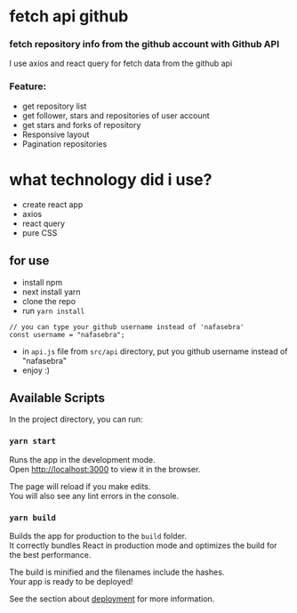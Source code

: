 # fetch api github
### fetch repository info from the github account with Github API

I use axios and react query for fetch data from the github api

### Feature:
- get repository list 
- get follower, stars and repositories of user account
- get stars and forks of repository
- Responsive layout
- Pagination repositories

# what technology did i use?
- create react app
- axios 
- react query
- pure CSS


## for use
- install npm 
- next install yarn 
- clone the repo 
- run `yarn install`

```
// you can type your github username instead of 'nafasebra'
const username = "nafasebra"; 

```

- in `api.js` file from `src/api` directory, put you github username instead of "nafasebra" 
- enjoy :)


## Available Scripts

In the project directory, you can run:

### `yarn start`

Runs the app in the development mode.\
Open [http://localhost:3000](http://localhost:3000) to view it in the browser.

The page will reload if you make edits.\
You will also see any lint errors in the console.

### `yarn build`

Builds the app for production to the `build` folder.\
It correctly bundles React in production mode and optimizes the build for the best performance.

The build is minified and the filenames include the hashes.\
Your app is ready to be deployed!

See the section about [deployment](https://facebook.github.io/create-react-app/docs/deployment) for more information.
